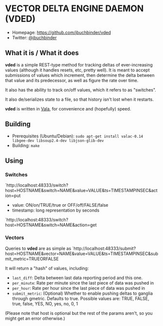 # VECTOR DELTA ENGINE DAEMON (VDED)

* Homepage: https://github.com/jbuchbinder/vded
* Twitter: [@jbuchbinder](https://twitter.com/jbuchbinder)

## What it is / What it does

**vded** is a simple REST-type method for tracking deltas of
ever-increasing values (although it handles resets, etc, pretty well).
It is meant to accept submissions of values which increment, then
determine the delta between that value and its predecessor, as well as
figure the rate over time.

It also has the ability to track on/off values, which it refers to as
"switches".

It also de/serializes state to a file, so that history isn't lost when
it restarts.

**vded** is written in [Vala](http://live.gnome.org/Vala), for
convenience and (hopefully) speed.

## Building

* Prerequisites (Ubuntu/Debian):
`sudo apt-get install valac-0.14 libgee-dev libsoup2.4-dev libjson-glib-dev`
* Building:
`make`

## Using

### Switches

`http://localhost:48333/switch?host=HOSTNAME&switch=NAME&value=VALUE&ts=TIMESTAMPINSEC&action=put

* value: ON/on/TRUE/true or OFF/off/FALSE/false
* timestamp: long representation by seconds

`http://localhost:48333/switch?host=HOSTNAME&switch=NAME&action=get

### Vectors

Queries to **vded** are as simple as
`http://localhost:48333/submit?host=HOSTNAME&vector=NAME&value=VALUE&ts=TIMESTAMPINSEC&submit_metric=TRUEORFALSE

It will return a "hash" of values, including:

* `last_diff`: Delta between last data reporting period and this one.
* `per_minute`: Rate per minute since the last piece of data was pushed
   in
* `per_hour`: Rate per hour since the last piece of data was pushed in
* `submit_metric`: (Optional) Whether to enable pushing deltas to
   ganglia through gmetric. Defaults to true. Possible values are:
   TRUE, FALSE, true, false, YES, NO, yes, no, 0, 1

(Please note that host is optional but the rest of the params aren't, so
you might get an error otherwise.)


